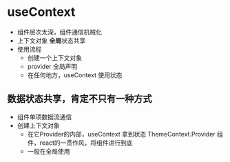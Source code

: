 # useContext

- 组件层次太深，组件通信机械化
- 上下文对象 **全局**状态共享
- 使用流程
  - 创建一个上下文对象
  - provider 全局声明
  - 在任何地方，useContext 使用状态

## 数据状态共享，肯定不只有一种方式
- 组件单项数据流通信
- 创建上下文对象
  - 在它Provider的内部，useContext 拿到状态
  ThemeContext.Provider 组件，react的一贯作风，将组件进行到底
  - 一般在全局使用
